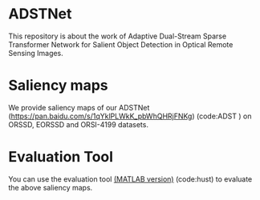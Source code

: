 # ADSTNet
This repository is about the work of Adaptive Dual-Stream Sparse Transformer Network for Salient Object Detection in Optical Remote Sensing Images. 


# Saliency maps
We provide saliency maps of our ADSTNet (https://pan.baidu.com/s/1qYklPLWkK_pbWhQHRjFNKg) (code:ADST ) on ORSSD, EORSSD and ORSI-4199 datasets.

# Evaluation Tool
You can use the evaluation tool [(MATLAB version)](https://github.com/MathLee/MatlabEvaluationTools) (code:hust) to evaluate the above saliency maps.
